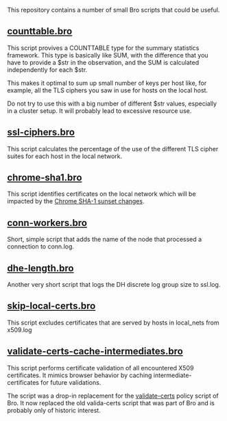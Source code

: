 This repository contains a number of small Bro scripts that could be useful.

[counttable.bro](counttable.bro)
--------------------------------

This script provives a COUNTTABLE type for the summary statistics framework. This type is basically like
SUM, with the difference that you have to provide a $str in the observation, and
the SUM is calculated independently for each $str.

This makes it optimal to sum up small number of keys per host like, for example,
all the TLS ciphers you saw in use for hosts on the local host.

Do not try to use this with a big number of different $str values, especially
in a cluster setup. It will probably lead to excessive resource use.

[ssl-ciphers.bro](ssl-ciphers.bro)
----------------------------------

This script calculates the percentage of the use of the different TLS cipher suites for each host in the local network.

[chrome-sha1.bro](chrome-sha1.bro)
----------------------------------

This script identifies certificates on the local network which will be
impacted by the [Chrome SHA-1 sunset changes](http://googleonlinesecurity.blogspot.com/2014/09/gradually-sunsetting-sha-1.html).

[conn-workers.bro](conn-workers.bro)
------------------------------------

Short, simple script that adds the name of the node that processed a connection to conn.log.

[dhe-length.bro](dhe-length.bro)
--------------------------------

Another very short script that logs the DH discrete log group size to ssl.log.

[skip-local-certs.bro](skip-local-certs.bro)
--------------------------------------------

This script excludes certificates that are served by hosts in local_nets from x509.log

[validate-certs-cache-intermediates.bro](validate-certs-cache-intermediates.bro)
--------------------------------------------------------------------------------
This script performs certificate validation of all encountered X509 certificates.
It mimics browser behavior by caching intermediate-certificates for future validations.

The script was a drop-in replacement for the [validate-certs](https://github.com/bro/bro/blob/master/scripts/policy/protocols/ssl/validate-certs.bro)
policy script of Bro. It now replaced the old valida-certs script that was part of Bro
and is probably only of historic interest.
